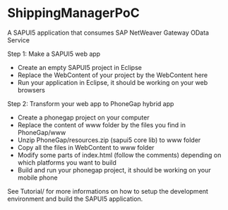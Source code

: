 ShippingManagerPoC
==================

A SAPUI5 application that consumes SAP NetWeaver Gateway OData Service

Step 1: Make a SAPUI5 web app
- Create an empty SAPUI5 project in Eclipse
- Replace the WebContent of your project by the WebContent here
- Run your application in Eclipse, it should be working on your web browsers

Step 2: Transform your web app to PhoneGap hybrid app
- Create a phonegap project on your computer
- Replace the content of www folder by the files you find in PhoneGap/www
- Unzip PhoneGap/resources.zip (sapui5 core lib) to www folder
- Copy all the files in WebContent to www folder
- Modify some parts of index.html (follow the comments) depending on which platforms you want to build
- Build and run your phonegap project, it should be working on your mobile phone

See Tutorial/ for more informations on how to setup the development environment and build the SAPUI5 application.
